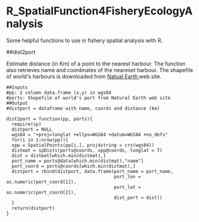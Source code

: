 # R_SpatialFunction4FisheryEcologyAnalysis
Some helpful functions to use in fishery spatial analysis with R.

##dist2port

Estimate distance (in Km) of a point to the nearest harbour. The function also retrieves name and coordinates of the neareset harbour. The shapefile of world's harbours is downloaded from <a href="http://www.naturalearthdata.com/downloads/10m-cultural-vectors/ports/"> Natual Earth </a> web site.

```{r global_options, include = FALSE}
##Inputs
#pp: 2 column data.frame (x,y) in wgs84
#ports: Shapefile of world's port from Natural Earth web site
##Output
#distport = dataframe with name, coords and distance (km) 

dist2port = function(pp, ports){
  require(sp)
  distport = NULL
  wgs84 = "+proj=longlat +ellps=WGS84 +datum=WGS84 +no_defs"
  for(i in 1:nrow(pp)){
  xpp = SpatialPoints(pp[i,], proj4string = crs(wgs84))
  distmat = spDists(ports@coords, xpp@coords, longlat = T)
  dist = distmat[which.min(distmat),]
  port_name = ports@data[which.min(distmat),"name"]
  port_coord = ports@coords[which.min(distmat),]
  distport = rbind(distport, data.frame(port_name = port_name, 
                                        port_lon = as.numeric(port_coord[1]), 
                                        port_lat = as.numeric(port_coord[2]), 
                                        dist_port = dist))
  }
  return(distport)
}
```
